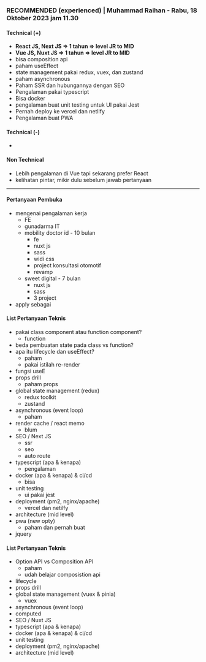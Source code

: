 ### **RECOMMENDED (experienced)** | Muhammad Raihan - Rabu, 18 Oktober 2023 jam 11.30

#### Technical (+) 

- **React JS, Next JS => 1 tahun => level JR to MID**  
- **Vue JS, Nuxt JS => 1 tahun => level JR to MID**
- bisa composition api
- paham useEffect
- state management pakai redux, vuex, dan zustand
- paham asynchronous
- Paham SSR dan hubungannya dengan SEO
- Pengalaman pakai typescript
- Bisa docker
- pengalaman buat unit testing untuk UI pakai Jest
- Pernah deploy ke vercel dan netlify
- Pengalaman buat PWA

#### Technical (-)  

- 

#### Non Technical  

- Lebih pengalaman di Vue tapi sekarang prefer React
- kelihatan pintar, mikir dulu sebelum jawab pertanyaan

---

#### Pertanyaan Pembuka

- mengenai pengalaman kerja  
	- FE
	- gunadarma IT
	- mobility doctor id - 10 bulan
		- fe
		- nuxt js
		- sass
		- widi css
		- project konsultasi otomotif
		- revamp
	- sweet digital - 7 bulan
		- nuxt js
		- sass
		- 3 project
- apply sebagai


#### List Pertanyaan Teknis

- pakai class component atau function component?
	- function
- beda pembuatan state pada class vs function?  
- apa itu lifecycle dan useEffect?
	- paham
	- pakai istilah re-render
- fungsi useE 
- props drill  
	- paham props
- global state management (redux)
	- redux toolkit
	- zustand  
- asynchronous (event loop)
	- paham  
- render cache / react memo
	- blum  
- SEO / Next JS  
	- ssr
	- seo
	- auto route
- typescript (apa & kenapa)
	- pengalaman  
- docker (apa & kenapa) & ci/cd  
	- bisa
- unit testing  
	- ui pakai jest
- deployment (pm2, nginx/apache)
	- vercel dan netilfy  
- architecture (mid level)  
- pwa (new opty)
	- paham dan pernah buat
- jquery


#### List Pertanyaan Teknis

- Option API vs Composition API
	- paham
	- udah belajar composistion api
- lifecycle 
- props drill  
- global state management (vuex & pinia)  
	- vuex
- asynchronous (event loop)  
- computed 
- SEO / Nuxt JS  
- typescript (apa & kenapa)  
- docker (apa & kenapa) & ci/cd  
- unit testing  
- deployment (pm2, nginx/apache)  
- architecture (mid level)  